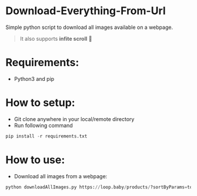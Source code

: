 # Download-Everything-From-Url
Simple python script to download all images available on a webpage.

> It also supports **infite scroll** 🚀

# Requirements:
- Python3 and pip

# How to setup:
- Git clone anywhere in your local/remote directory
- Run following command
```python
pip install -r requirements.txt
````

# How to use:
- Download all images from a webpage:
```python
python downloadAllImages.py https://loop.baby/products/?sortByParams=topProducts
```
